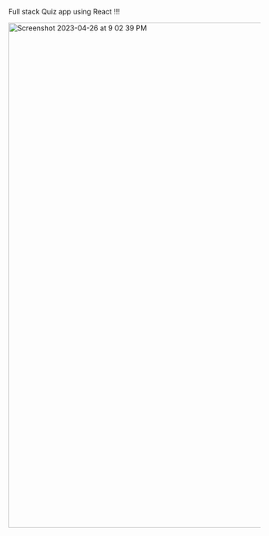 Full stack Quiz app using React !!! 

<img width="1010" alt="Screenshot 2023-04-26 at 9 02 39 PM" src="https://user-images.githubusercontent.com/128378594/234734995-7decc6aa-dd78-4962-b8ab-1299ed57f625.png">
